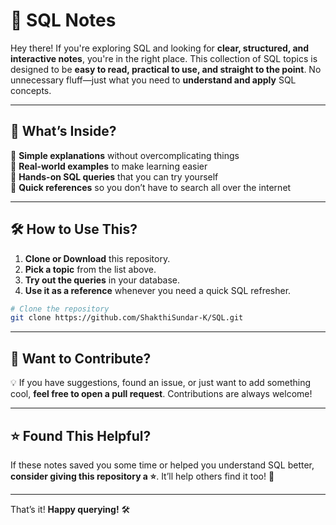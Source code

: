 

# 📌 SQL Notes  

Hey there! If you're exploring SQL and looking for **clear, structured, and interactive notes**, you're in the right place. This collection of SQL topics is designed to be **easy to read, practical to use, and straight to the point**. No unnecessary fluff—just what you need to **understand and apply** SQL concepts.  

---

## 🚀 What’s Inside?  

🔹 **Simple explanations** without overcomplicating things  
🔹 **Real-world examples** to make learning easier  
🔹 **Hands-on SQL queries** that you can try yourself  
🔹 **Quick references** so you don’t have to search all over the internet  

---


## 🛠️ How to Use This?  

1. **Clone or Download** this repository.  
2. **Pick a topic** from the list above.  
3. **Try out the queries** in your database.  
4. **Use it as a reference** whenever you need a quick SQL refresher.  

```bash
# Clone the repository
git clone https://github.com/ShakthiSundar-K/SQL.git
```

---

## 📌 Want to Contribute?  

💡 If you have suggestions, found an issue, or just want to add something cool, **feel free to open a pull request**. Contributions are always welcome!  

---

## ⭐ Found This Helpful?  

If these notes saved you some time or helped you understand SQL better, **consider giving this repository a ⭐**. It’ll help others find it too! 🚀  

---

That’s it! **Happy querying!** 🛠️  

